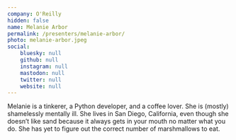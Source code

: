 ```yaml
---
company: O'Reilly
hidden: false
name: Melanie Arbor
permalink: /presenters/melanie-arbor/
photo: melanie-arbor.jpeg
social:
    bluesky: null
    github: null
    instagram: null
    mastodon: null
    twitter: null
    website: null
---
```


Melanie is a tinkerer, a Python developer, and a coffee lover. She is (mostly) shamelessly mentally ill. She lives in San Diego, California, even though she doesn’t like sand because it always gets in your mouth no matter what you do. She has yet to figure out the correct number of marshmallows to eat.
